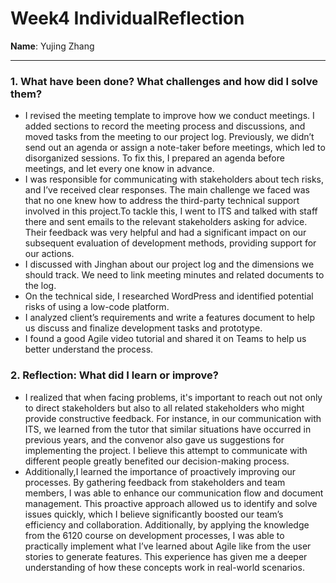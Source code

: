 # Week4 IndividualReflection 
**Name**:  Yujing Zhang


---

### 1. What have been done? What challenges and how did I solve them?
- I revised the meeting template to improve how we conduct meetings. I added sections to record the meeting process and discussions, and moved tasks from the meeting to our project log. Previously, we didn’t send out an agenda or assign a note-taker before meetings, which led to disorganized sessions. To fix this, I prepared an agenda before meetings, and let every one know in advance.
-  I was responsible for communicating with stakeholders about tech risks, and I’ve received clear responses.  The main challenge we faced was that no one knew how to address the third-party technical support involved in this project.To tackle this, I went to ITS and talked with staff there and sent emails to the relevant stakeholders asking for advice. Their feedback was very helpful and had a significant impact on our subsequent evaluation of development methods, providing support for our actions.
- I discussed with Jinghan about our project log and the dimensions we should track. We need to link meeting minutes and related documents to the log.
- On the technical side, I researched WordPress and identified potential risks of using a low-code platform.
- I analyzed client’s requirements and write a features document to help us discuss and finalize development tasks and prototype.
- I found a good Agile video tutorial and shared it on Teams to help us better understand the process. 
### 2. Reflection: What did I learn or improve?
- I realized that when facing problems, it's important to reach out not only to direct stakeholders but also to all related stakeholders who might provide constructive feedback. For instance, in our communication with ITS, we learned from the tutor that similar situations have occurred in previous years, and the convenor also gave us suggestions for implementing the project. I believe this attempt to communicate with different people greatly benefited our decision-making process.
- Additionally,I learned the importance of proactively improving our processes. By gathering feedback from stakeholders and team members, I was able to enhance our communication flow and document management. This proactive approach allowed us to identify and solve issues quickly, which I believe significantly boosted our team’s efficiency and collaboration. Additionally, by applying the knowledge from the 6120 course on development processes, I was able to practically implement what I’ve learned about Agile like from the user stories to generate features. This experience has given me a deeper understanding of how these concepts work in real-world scenarios.